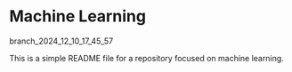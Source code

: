 # Machine Learning

branch_2024_12_10_17_45_57

This is a simple README file for a repository focused on machine learning.
